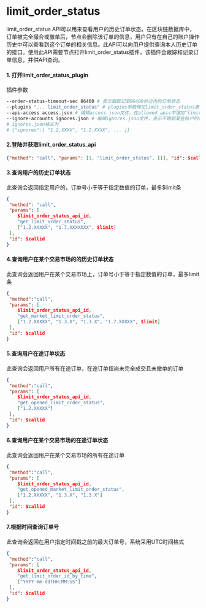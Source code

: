 # limit_order_status

limit_order_status API可以用来查看用户的历史订单状态。在区块链数据库中，订单被完全撮合或撤单后，节点会删除该订单的信息，用户只有在自己的账户操作历史中可以查看到这个订单的相关信息。此API可以向用户提供查询本人历史订单的接口。使用此API需要节点打开limit_order_status插件，该插件会跟踪和记录订单信息，并供API查询。

#### 1. 打开limit_order_status_plugin
插件参数
```Bash
--order-status-timeout-sec 86400 # 表示跟踪记录86400秒之内的订单状态
--plugins "... limit_order_status" # plugins参数增加limit_order_status表示启动该插件
--api-access access.json # 编辑access.json文件，在allowed_apis中增加"limit_order_status_api"，表示打开该API
--ignore-accounts ignores.json # 编辑ignores.json文件，表示不跟踪某些账户的信息
# ignores.json格式为
# {"ignores":[ "1.2.XXXX", "1.2.XXXX", ... ]}
```

#### 2.登陆并获取limit_order_status_api
```json
{"method": "call", "params": [1, "limit_order_status", []], "id": $callid}
```

#### 3.查询用户的历史订单状态
此查询会返回指定用户的，订单号小于等于指定数值的订单，最多$limit条
```json
{
 "method": "call", 
 "params": [
    $limit_order_status_api_id,
    "get_limit_order_status",
    ["1.2.XXXXX", "1.7.XXXXXXX", $limit]
 ],
 "id": $callid 
}
```

#### 4.查询用户在某个交易市场的的历史订单状态
此查询会返回用户在某个交易市场上，订单号小于等于指定数值的订单，最多limit条
```json
{
 "method":"call",
 "params": [
    $limit_order_status_api_id,
    "get_market_limit_order_status",
    ["1.2.XXXXX", "1.3.X", "1.3.X", "1.7.XXXXX", $limit]
 ],
 "id": $callid
} 
```

#### 5.查询用户在途订单状态
此查询会返回用户所有在途订单，在途订单指尚未完全成交且未撤单的订单
```json
{
 "method":"call",
 "params": [
    $limit_order_status_api_id,
    "get_opened_limit_order_status",
    ["1.2.XXXXX"]
 ],
 "id": $callid
} 
```

#### 6.查询用户在某个交易市场的在途订单状态
此查询会返回用户在某个交易市场的所有在途订单
```json
{
 "method":"call",
 "params": [
    $limit_order_status_api_id,
    "get_opened_market_limit_order_status",
    ["1.2.XXXXX", "1.3.X", "1.3.X"]
 ],
 "id": $callid
} 
```

#### 7.根据时间查询订单号
此查询会返回在用户指定时间戳之前的最大订单号，系统采用UTC时间格式
```json
{
 "method":"call",
 "params": [
    $limit_order_status_api_id,
    "get_limit_order_id_by_time",
    ["YYYY-mm-ddTHH:MM:SS"]
 ],
 "id": $callid
} 
```
